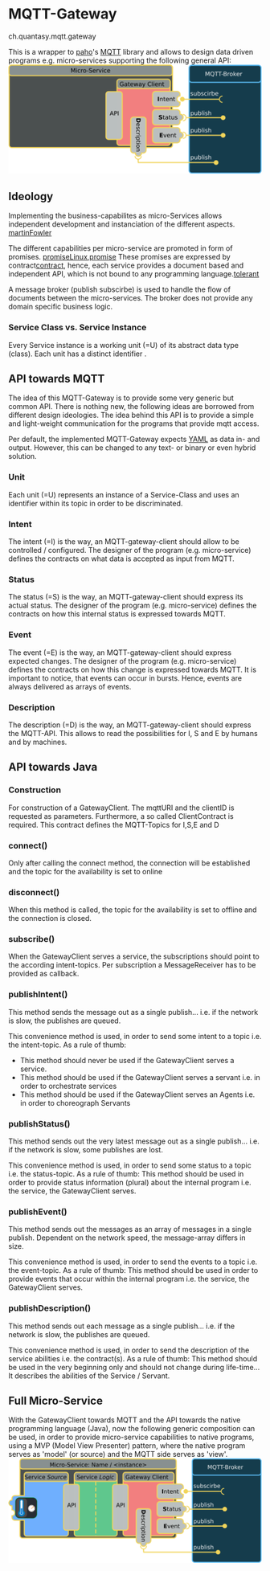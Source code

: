 

# MQTT-Gateway
ch.quantasy.mqtt.gateway

This is a wrapper to [paho]'s [MQTT] library and allows to design data driven programs e.g. micro-services supporting the following general API:
<a href="https://github.com/knr1/ch.quantasy.mqtt.gateway/blob/master/MqttGatewayClient.svg">
<img src="https://github.com/knr1/ch.quantasy.mqtt.gateway/blob/master/MqttGatewayClient.svg.png" alt="Interface-Diagram" />
</a>

## Ideology
Implementing the business-capabilites as micro-Services allows independent development and instanciation of the different aspects.
[martinFowler]

The different capabilities per micro-service are promoted in form of promises.
[promiseLinux],[promise] These promises are expressed by contract[contract], hence, each service provides a document based and independent API,
which is not bound to any programming language.[tolerant]


A message broker (publish subscirbe) is used to handle the flow of documents between the micro-services. The broker does not provide any domain specific business logic.

### Service Class vs. Service Instance
Every Service instance is a working unit (=U) of its abstract data type (class). Each unit has a distinct identifier <id>.


## API towards MQTT
The idea of this MQTT-Gateway is to provide some very generic but common API. There is nothing new, the following ideas are borrowed from different design ideologies. The idea
behind this API is to provide a simple and light-weight communication for the programs that provide mqtt access.

Per default, the implemented MQTT-Gateway expects [YAML] as data in- and output. However, this can be changed to any text- or binary or even hybrid solution.
### Unit
Each unit (=U) represents an instance of a Service-Class and uses an identifier <id> within its topic in order to be discriminated.

### Intent
The intent (=I) is the way, an MQTT-gateway-client should allow to be controlled / configured. The designer of the program (e.g. micro-service) defines the contracts on what data is accepted as
input from MQTT.
### Status
The status (=S) is the way, an MQTT-gateway-client should express its actual status. The designer of the program (e.g. micro-service) defines the contracts on how this
internal status is expressed towards MQTT.
### Event
The event (=E) is the way, an MQTT-gateway-client should express expected changes. The designer of the program (e.g. micro-service) defines the contracts on how this
change is expressed towards MQTT. It is important to notice, that events can occur in bursts. Hence, events are always delivered as arrays of events.
### Description
The description (=D) is the way, an MQTT-gateway-client should express the MQTT-API. This allows to read the possibilities for I, S and E by humans and by machines.

## API towards Java
### Construction
For construction of a GatewayClient. The mqttURI and the clientID is requested as parameters. 
Furthermore, a so called ClientContract is required. This contract defines the MQTT-Topics for I,S,E and D

### connect()
Only after calling the connect method, the connection will be established and the topic for the availability is set to online

### disconnect()
When this method is called, the topic for the availability is set to offline and the connection is closed.

### subscribe()
When the GatewayClient serves a service, the subscriptions should point to the according intent-topics.
Per subscription a MessageReceiver has to be provided as callback.

### publishIntent()
This method sends the message out as a single publish... i.e. if the network is slow, the publishes are queued.

This convenience method is used, in order to send some intent to a topic i.e. the intent-topic. As a rule of thumb:
* This method should never be used if the GatewayClient serves a service.
* This method should be used if the GatewayClient serves a servant i.e. in order to orchestrate services
* This method should be used if the GatewayClient serves an Agents i.e. in order to choreograph Servants

### publishStatus()
This method sends out the very latest message out as a single publish... i.e. if the network is slow, some publishes are lost.

This convenience method is used, in order to send some status to a topic i.e. the status-topic. As a rule of thumb:
This method should be used in order to provide status information (plural) about the internal program i.e. the service, the GatewayClient serves.

### publishEvent()
This method sends out the messages as an array of messages in a single publish. Dependent on the network speed, the message-array differs in size.

This convenience method is used, in order to send the events to a topic i.e. the event-topic. As a rule of thumb:
This method should be used in order to provide events that occur within the internal program i.e. the service, the GatewayClient serves.

### publishDescription()
This method sends out each message as a single publish... i.e. if the network is slow, the publishes are queued.

This convenience method is used, in order to send the description of the service abilities i.e. the contract(s). As a rule of thumb:
This method should be used in the very beginning only and should not change during life-time... It describes the abilities of the Service / Servant.


## Full Micro-Service
With the GatewayClient towards MQTT and the API towards the native programming language (Java), now the following generic composition can be used, in order to
provide micro-service capabilities to native programs, using a MVP (Model View Presenter) pattern, where the native program serves as 'model' (or source) and the MQTT side serves as 'view'. 
<a href="https://github.com/knr1/ch.quantasy.mqtt.gateway/blob/master/Micro-service.svg">
<img src="https://github.com/knr1/ch.quantasy.mqtt.gateway/blob/master/Micro-service.svg.png" alt="Micro-service-Diagram" />
</a>



[paho]: <https://github.com/eclipse/paho.mqtt.java>
[YAML]: <https://en.wikipedia.org/wiki/YAML>
[MQTT]: <http://mqtt.org/>
[TiMqWay.jar]: <https://prof.hti.bfh.ch/knr1/TiMqWay.jar>
[d3Viewer]: <https://github.com/hardillb/d3-MQTT-Topic-Tree>
[micro-service]: <https://en.wikipedia.org/wiki/Microservices>
[martinFowler]: <https://martinfowler.com/articles/microservices.html>
[promiseLinux]: <http://www.linuxjournal.com/content/promise-theory%E2%80%94what-it>
[promise]: <http://markburgess.org/BookOfPromises.pdf>
[contract]: <https://en.wikipedia.org/wiki/Design_by_contract>
[tolerant]: <https://martinfowler.com/bliki/TolerantReader.html>


